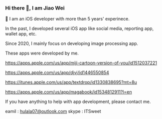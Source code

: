 ### Hi there 👋, I am Jiao Wei

 🔭 I am an iOS developer with more than 5 years' experinece.
 


In the past, I developed several iOS app like social media, reporting app, wallet app, etc.

 Since 2020, I mainly focus on developing image processing app.

 These apps were developed by me.


 https://apps.apple.com/us/app/miji-cartoon-version-of-you/id1512037221

 https://apps.apple.com/us/app/djvj/id1446550854

 https://itunes.apple.com/us/app/textdrop/id1330838695?mt=8u

 https://apps.apple.com/us/app/magabook/id1534812911?l=en
 



If you have anything to help with app development, please contact me.

eamil : hulala07@outlook.com
skype : ITSweet
